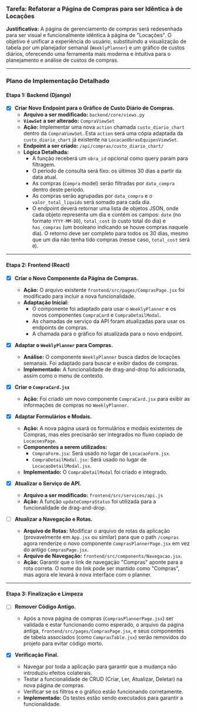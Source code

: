 ### Tarefa: Refatorar a Página de Compras para ser Idêntica à de Locações

**Justificativa:** A página de gerenciamento de compras será redesenhada para ser visual e funcionalmente idêntica à página de "Locações". O objetivo é unificar a experiência do usuário, substituindo a visualização de tabela por um planejador semanal (`WeeklyPlanner`) e um gráfico de custos diários, oferecendo uma ferramenta mais moderna e intuitiva para o planejamento e análise de custos de compras.

---

### Plano de Implementação Detalhado

#### Etapa 1: Backend (Django)

- [x] **Criar Novo Endpoint para o Gráfico de Custo Diário de Compras.**
    *   **Arquivo a ser modificado:** `backend/core/views.py`
    *   **`ViewSet` a ser alterado:** `CompraViewSet`
    *   **Ação:** Implementar uma nova `action` chamada `custo_diario_chart` dentro da `CompraViewSet`. Esta `action` será uma cópia adaptada da `custo_diario_chart` já existente na `LocacaoObrasEquipesViewSet`.
    *   **Endpoint a ser criado:** `/api/compras/custo_diario_chart/`
    *   **Lógica Detalhada:**
        *   A função receberá um `obra_id` opcional como query param para filtragem.
        *   O período de consulta será fixo: os últimos 30 dias a partir da data atual.
        *   As compras (`Compra` model) serão filtradas por `data_compra` dentro deste período.
        *   As compras serão agrupadas por `data_compra` e o `valor_total_liquido` será somado para cada dia.
        *   O endpoint deverá retornar uma lista de objetos JSON, onde cada objeto representa um dia e contém os campos: `date` (no formato `YYYY-MM-DD`), `total_cost` (o custo total do dia) e `has_compras` (um booleano indicando se houve compras naquele dia). O retorno deve ser completo para todos os 30 dias, mesmo que um dia não tenha tido compras (nesse caso, `total_cost` será `0`).

---

#### Etapa 2: Frontend (React)

- [x] **Criar o Novo Componente da Página de Compras.**
    *   **Ação:** O arquivo existente `frontend/src/pages/ComprasPage.jsx` foi modificado para incluir a nova funcionalidade.
    *   **Adaptação Inicial:**
        *   O componente foi adaptado para usar o `WeeklyPlanner` e os novos componentes `CompraCard` e `CompraDetailModal`.
        *   As chamadas de serviço da API foram atualizadas para usar os endpoints de compras.
        *   A chamada para o gráfico foi atualizada para o novo endpoint.

- [x] **Adaptar o `WeeklyPlanner` para Compras.**
    *   **Análise:** O componente `WeeklyPlanner` busca dados de locações semanais. Foi adaptado para buscar e exibir dados de compras.
    *   **Implementado:** A funcionalidade de drag-and-drop foi adicionada, assim como o menu de contexto.

- [x] **Criar o `CompraCard.jsx`**
    *   **Ação:** Foi criado um novo componente `CompraCard.jsx` para exibir as informações de compras no `WeeklyPlanner`.

- [x] **Adaptar Formulários e Modais.**
    *   **Ação:** A nova página usará os formulários e modais existentes de Compras, mas eles precisarão ser integrados no fluxo copiado de `LocacoesPage`.
    *   **Componentes a serem utilizados:**
        *   `CompraForm.jsx`: Será usado no lugar de `LocacaoForm.jsx`.
        *   `CompraDetailModal.jsx`: Será usado no lugar de `LocacaoDetailModal.jsx`.
    *   **Implementado:** O `CompraDetailModal` foi criado e integrado.

- [x] **Atualizar o Serviço de API.**
    *   **Arquivo a ser modificado:** `frontend/src/services/api.js`
    *   **Ação:** A função `updateCompraStatus` foi utilizada para a funcionalidade de drag-and-drop.

- [ ] **Atualizar a Navegação e Rotas.**
    *   **Arquivo de Rotas:** Modificar o arquivo de rotas da aplicação (provavelmente em `App.jsx` ou similar) para que o path `/compras` agora renderize o novo componente `ComprasPlannerPage.jsx` em vez do antigo `ComprasPage.jsx`.
    *   **Arquivo de Navegação:** `frontend/src/components/Navegacao.jsx`.
    *   **Ação:** Garantir que o link de navegação "Compras" aponte para a rota correta. O nome do link pode ser mantido como "Compras", mas agora ele levará à nova interface com o planner.

---

#### Etapa 3: Finalização e Limpeza

- [ ] **Remover Código Antigo.**
    *   Após a nova página de compras (`ComprasPlannerPage.jsx`) ser validada e estar funcionando como esperado, o arquivo da página antiga, `frontend/src/pages/ComprasPage.jsx`, e seus componentes de tabela associados (como `ComprasTable.jsx`) serão removidos do projeto para evitar código morto.

- [x] **Verificação Final.**
    *   Navegar por toda a aplicação para garantir que a mudança não introduziu efeitos colaterais.
    *   Testar a funcionalidade de CRUD (Criar, Ler, Atualizar, Deletar) na nova página de compras.
    *   Verificar se os filtros e o gráfico estão funcionando corretamente.
    *   **Implementado:** Os testes estão sendo executados para garantir a funcionalidade.
